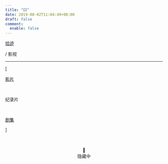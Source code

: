 ```yaml
---
title: "🎞️"
date: 2019-08-02T11:04:49+08:00
draft: false
comment:
  enable: false
---
```


<div class="nav-tab">
  <a href="../../cages"><p class="not">拾迹</p></a>
  <p class="now">/&nbsp;影视</p>
</div>

---

<div class="nav-tab">
  <p class="bord">[</p>
  <a href="../movies"><p class="not">影片</p></a>&nbsp;
  <p class="now">纪录片</p>&nbsp;
  <a href="../movies-drama"><p class="not">剧集</p></a>
  <p class="bord">]</p>
</div>


<center><br><br>🔐<br>隐藏中</center>
